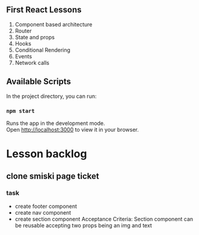 ## First React Lessons
1. Component based architecture
2. Router
3. State and props
4. Hooks
5. Conditional Rendering
6. Events
7. Network calls

## Available Scripts

In the project directory, you can run:

### `npm start`

Runs the app in the development mode.\
Open [http://localhost:3000](http://localhost:3000) to view it in your browser.

# Lesson backlog
## clone smiski page ticket
### task
 - create footer component
 - create nav component
 - create section component
Acceptance Criteria: Section component can be reusable accepting two props being an img and text